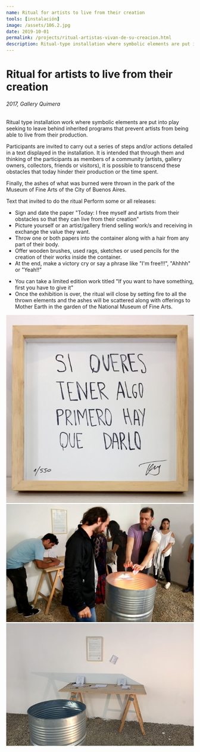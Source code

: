 ```yaml
---
name: Ritual for artists to live from their creation
tools: [instalación]
image: /assets/106.2.jpg
date: 2019-10-01
permalink: /projects/ritual-artistas-vivan-de-su-creacion.html
description: Ritual-type installation where symbolic elements are put into play seeking to leave behind inherited programs that prevent artists from being able to make a living from their production.
---
```


# Ritual for artists to live from their creation

###### 2017, Gallery Quimera

Ritual type installation work where symbolic elements are put into play seeking to leave behind inherited programs that prevent artists from being able to live from their production.

Participants are invited to carry out a series of steps and/or actions detailed in a text displayed in the installation. It is intended that through them and thinking of the participants as members of a community (artists, gallery owners, collectors, friends or visitors), it is possible to transcend these obstacles that today hinder their production or the time spent.

Finally, the ashes of what was burned were thrown in the park of the Museum of Fine Arts of the City of Buenos Aires.

Text that invited to do the ritual
Perform some or all releases:

- Sign and date the paper "Today: I free myself and artists from their obstacles so that they can live from their creation"
- Picture yourself or an artist/gallery friend selling work/s and receiving in exchange the value they want.
- Throw one or both papers into the container along with a hair from any part of their body.
- Offer wooden brushes, used rags, sketches or used pencils for the creation of their works inside the container.
- At the end, make a victory cry or say a phrase like "I'm free!!!", "Ahhhh" or "Yeah!!"

* You can take a limited edition work titled "If you want to have something, first you have to give it"
* Once the exhibition is over, the ritual will close by setting fire to all the thrown elements and the ashes will be scattered along with offerings to Mother Earth in the garden of the National Museum of Fine Arts.

![preview](/assets/106.1.jpg)
![preview](/assets/106.2.jpg)
![preview](/assets/106.3.jpg)

